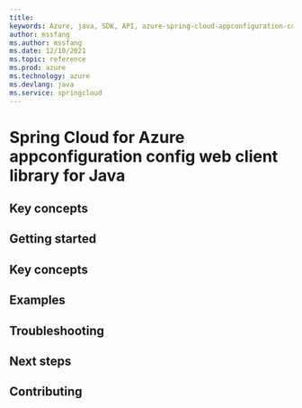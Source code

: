 ```yaml
---
title: 
keywords: Azure, java, SDK, API, azure-spring-cloud-appconfiguration-config-web, springcloud
author: mssfang
ms.author: mssfang
ms.date: 12/10/2021
ms.topic: reference
ms.prod: azure
ms.technology: azure
ms.devlang: java
ms.service: springcloud
---
```

# Spring Cloud for Azure appconfiguration config web client library for Java

## Key concepts
## Getting started
## Key concepts
## Examples
## Troubleshooting
## Next steps
## Contributing

